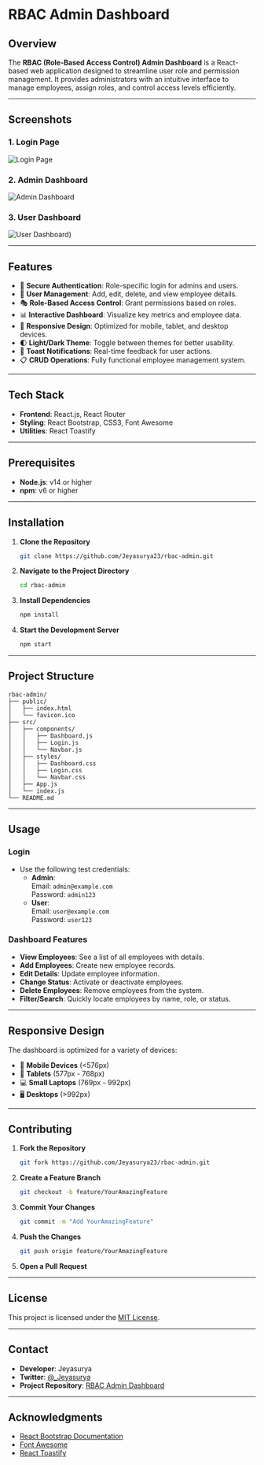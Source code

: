 
# **RBAC Admin Dashboard**

## **Overview**
The **RBAC (Role-Based Access Control) Admin Dashboard** is a React-based web application designed to streamline user role and permission management. It provides administrators with an intuitive interface to manage employees, assign roles, and control access levels efficiently.

---

## **Screenshots**

### 1. Login Page
![Login Page](https://files.oaiusercontent.com/file-EAXQ1xrwjvqN73oWHf9Pb7?se=2024-11-26T11%3A59%3A00Z&sp=r&sv=2024-08-04&sr=b&rscc=max-age%3D299%2C%20immutable%2C%20private&rscd=attachment%3B%20filename%3D%257B2016597F-FE36-4C2E-A138-AF446853755D%257D.png&sig=gP0L0UIxTCMqdhfkWlLNJkGfHkeSws%2BX7RQbJ6kAO6g%3D)

### 2. Admin Dashboard
![Admin Dashboard](https://files.oaiusercontent.com/file-Vb1CSCVNWvW5rZe8wWy9n1?se=2024-11-26T11%3A59%3A00Z&sp=r&sv=2024-08-04&sr=b&rscc=max-age%3D299%2C%20immutable%2C%20private&rscd=attachment%3B%20filename%3D%257B93EF6A7A-6FFC-437B-974C-8092F6A6EE73%257D.png&sig=ZrBy5YWPwVlb3n5WqM%2BhXvBMF0JK81/vFhryGnDKSO0%3D)

### 3. User Dashboard
![User Dashboard](https://files.oaiusercontent.com/file-8LTPca8m736XSvFj1e43cr?se=2024-11-26T11%3A59%3A00Z&sp=r&sv=2024-08-04&sr=b&rscc=max-age%3D299%2C%20immutable%2C%20private&rscd=attachment%3B%20filename%3D%257B4F25DE70-3A7A-438B-B394-2AD142048B42%257D.png&sig=K0lnZJPv%2BX7bm52xse/XiQBLgb/nxjrqBx0ZnFp7qTQ%3D))


---

## **Features**
- 🔐 **Secure Authentication**: Role-specific login for admins and users.
- 👥 **User Management**: Add, edit, delete, and view employee details.
- 🎭 **Role-Based Access Control**: Grant permissions based on roles.
- 📊 **Interactive Dashboard**: Visualize key metrics and employee data.
- 📱 **Responsive Design**: Optimized for mobile, tablet, and desktop devices.
- 🌓 **Light/Dark Theme**: Toggle between themes for better usability.
- 🔔 **Toast Notifications**: Real-time feedback for user actions.
- 📋 **CRUD Operations**: Fully functional employee management system.

---

## **Tech Stack**
- **Frontend**: React.js, React Router
- **Styling**: React Bootstrap, CSS3, Font Awesome
- **Utilities**: React Toastify

---

## **Prerequisites**
- **Node.js**: v14 or higher
- **npm**: v6 or higher

---

## **Installation**

1. **Clone the Repository**
   ```bash
   git clone https://github.com/Jeyasurya23/rbac-admin.git
   ```
2. **Navigate to the Project Directory**
   ```bash
   cd rbac-admin
   ```
3. **Install Dependencies**
   ```bash
   npm install
   ```
4. **Start the Development Server**
   ```bash
   npm start
   ```

---

## **Project Structure**
```
rbac-admin/
├── public/
│   ├── index.html
│   └── favicon.ico
├── src/
│   ├── components/
│   │   ├── Dashboard.js
│   │   ├── Login.js
│   │   └── Navbar.js
│   ├── styles/
│   │   ├── Dashboard.css
│   │   ├── Login.css
│   │   └── Navbar.css
│   ├── App.js
│   └── index.js
└── README.md
```

---

## **Usage**

### **Login**
- Use the following test credentials:
  - **Admin**:  
    Email: `admin@example.com`  
    Password: `admin123`
  - **User**:  
    Email: `user@example.com`  
    Password: `user123`

### **Dashboard Features**
- **View Employees**: See a list of all employees with details.
- **Add Employees**: Create new employee records.
- **Edit Details**: Update employee information.
- **Change Status**: Activate or deactivate employees.
- **Delete Employees**: Remove employees from the system.
- **Filter/Search**: Quickly locate employees by name, role, or status.

---

## **Responsive Design**
The dashboard is optimized for a variety of devices:
- 📱 **Mobile Devices** (<576px)
- 📱 **Tablets** (577px - 768px)
- 💻 **Small Laptops** (769px - 992px)
- 🖥️ **Desktops** (>992px)

---

## **Contributing**

1. **Fork the Repository**
   ```bash
   git fork https://github.com/Jeyasurya23/rbac-admin.git
   ```
2. **Create a Feature Branch**
   ```bash
   git checkout -b feature/YourAmazingFeature
   ```
3. **Commit Your Changes**
   ```bash
   git commit -m "Add YourAmazingFeature"
   ```
4. **Push the Changes**
   ```bash
   git push origin feature/YourAmazingFeature
   ```
5. **Open a Pull Request**

---

## **License**
This project is licensed under the [MIT License](LICENSE).

---

## **Contact**
- **Developer**: Jeyasurya  
- **Twitter**: [@_Jeyasurya](https://x.com/_Jeyasurya)  
- **Project Repository**: [RBAC Admin Dashboard](https://github.com/Jeyasurya23/rbac-admin)

---

## **Acknowledgments**
- [React Bootstrap Documentation](https://react-bootstrap.github.io/)
- [Font Awesome](https://fontawesome.com/)
- [React Toastify](https://fkhadra.github.io/react-toastify/)
